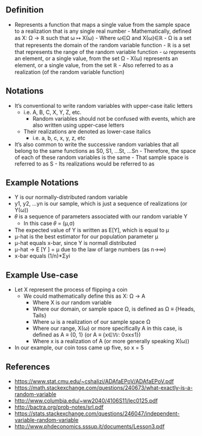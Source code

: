 ## Definition
- Represents a function that maps a single value from the sample space to a realization that is any single real number
        - Mathematically, defined as X: Ω → ℝ such that ω ↦ X(ω)
                - Where ω∈Ω and X(ω)∈ℝ
                - Ω is a set that represents the domain of the random variable function
                - ℝ is a set that represents the range of the random variable function
                - ω represents an element, or a single value, from the set Ω
                - X(ω) represents an element, or a single value, from the set ℝ
                        - Also referred to as a realization (of the random variable function)

## Notations
- It’s conventional to write random variables with upper-case italic letters
	- i.e. A, B, C, X, Y, Z, etc.
		- Random variables should not be confused with events, which are also written using upper-case letters
	- Their realizations are denoted as lower-case italics
		- i.e. a, b, c, x, y, z, etc
- It’s also common to write the successive random variables that all belong to the same functions as S0, S1, ...St, ...Sn
        - Therefore, the space of each of these random variables is the same
                - That sample space is referred to as S
                - Its realizations would be referred to as

## Example Notations
- Y is our normally-distributed random variable
- y1, y2, ...yn is our sample, which is just a sequence of realizations (or Y(ω))
- 𝜃 is a sequence of parameters associated with our random variable Y
	- In this case 𝜃 = (μ,σ)
- The expected value of Y is written as E[Y], which is equal to μ
- μ-hat is the best estimator for our population parameter μ
- μ-hat equals x-bar, since Y is normall distributed
- μ-hat → E [Y ] = µ due to the law of large numbers (as n→∞)
- x-bar equals (1/n)*Σyi

## Example Use-case
- Let X represent the process of flipping a coin
	- We could mathematically define this as X: Ω → A
		- Where X is our random variable
		- Where our domain, or sample space Ω, is defined as Ω ≡ {Heads, Tails}
		- Where ω is a realization of our sample space Ω
		- Where our range, X(ω) or more specifically A in this case, is defined as A ≡ {0, 1} (or A ≡ {x∈𝕎: 0≤x≤1})
		- Where x is a realization of A (or more generally speaking X(ω))
- In our example, our coin toss came up five, so x = 5

## References
- https://www.stat.cmu.edu/~cshalizi/ADAfaEPoV/ADAfaEPoV.pdf
- https://math.stackexchange.com/questions/240673/what-exactly-is-a-random-variable
- http://www.columbia.edu/~ww2040/4106S11/lec0125.pdf
- http://bactra.org/prob-notes/srl.pdf
- https://stats.stackexchange.com/questions/246047/independent-variable-random-variable
- http://www.phdeconomics.sssup.it/documents/Lesson3.pdf
